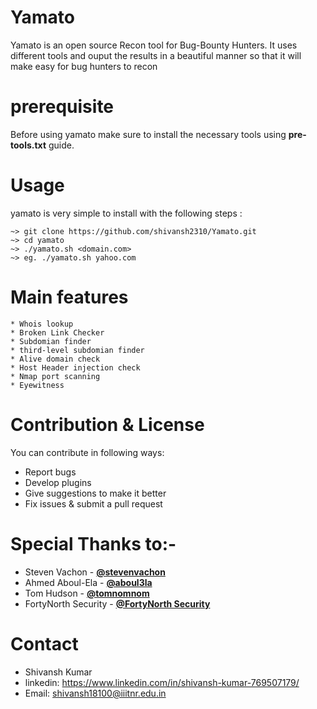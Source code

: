 # Yamato
Yamato is an open source Recon tool for Bug-Bounty Hunters.
It uses different tools and ouput the results in a beautiful manner so that it will make easy for bug hunters to recon

# prerequisite
Before using yamato make sure to install the necessary tools using **pre-tools.txt** guide. 


# Usage
yamato is very simple to install with the following steps :
```
~> git clone https://github.com/shivansh2310/Yamato.git
~> cd yamato
~> ./yamato.sh <domain.com>
~> eg. ./yamato.sh yahoo.com
```
# Main features
```
* Whois lookup
* Broken Link Checker
* Subdomian finder
* third-level subdomian finder
* Alive domain check
* Host Header injection check
* Nmap port scanning
* Eyewitness
```
# Contribution & License
You can contribute in following ways:

- Report bugs
- Develop plugins
- Give suggestions to make it better
- Fix issues & submit a pull request

# Special Thanks to:-

* Steven Vachon - [**@stevenvachon**](https://github.com/stevenvachon)
* Ahmed Aboul-Ela - [**@aboul3la**](https://github.com/aboul3la)
* Tom Hudson - [**@tomnomnom**](https://github.com/tomnomnom)
* FortyNorth Security - [**@FortyNorth Security**](https://github.com/FortyNorthSecurity)
# Contact
* Shivansh Kumar 
* linkedin: https://www.linkedin.com/in/shivansh-kumar-769507179/
* Email: shivansh18100@iiitnr.edu.in 
